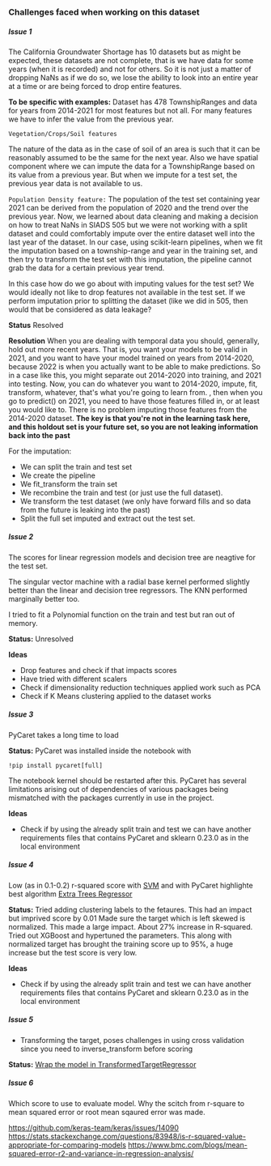 ### Challenges faced when working on this dataset

##### Issue 1

The California Groundwater Shortage has 10 datasets but as might be expected, these datasets are not complete, that is we have data for some years (when it is recorded) and
 not for others. So it is not just a matter of dropping NaNs as if we do so, we lose the ability to look into an entire year at a time or are being forced to drop entire features.

**To be specific with examples:**
Dataset has 478 TownshipRanges and data for years from 2014-2021 for most features but not all. For many features we have to infer the value from the previous year.

`Vegetation/Crops/Soil features`

The nature of the data as in the case of soil of an area is such that it can be reasonably assumed to be the same for the next year. Also we have  spatial component where we can 
impute the data for a TownshipRange based on its value from a previous year. But when we impute for a test set, the previous year data is not available to us.

`Population Density feature:`
The population of the test set containing year 2021 can be derived from the population of 2020 and the trend over the previous year.
Now, we learned about data cleaning and making a decision on how to treat NaNs in SIADS 505 but we were not working with  a split dataset and could comfortably impute
over the entire dataset well into the last year of the dataset. In our case, using scikit-learn pipelines, when we fit the imputation based on a township-range and year 
in the training set,  and then try to transform the test set with this imputation, the pipeline cannot grab the data for a certain previous year trend.

In this case how do we go about with imputing values for the test set? We would ideally not like to drop features not available in the test set. If we perform imputation
prior to splitting the dataset (like we did in 505, then would that be considered as data leakage?

**Status**
Resolved

**Resolution**
When you are dealing with temporal data you should, generally, hold out more recent years. That is, you want your models to be valid in 2021, and you want to have your model trained
 on years from 2014-2020, because 2022 is when you actually want to be able to make predictions.
So in a case like this, you might separate out 2014-2020 into training, and 2021 into testing.
Now, you can do whatever you want to 2014-2020, impute, fit, transform, whatever, that's what you're going to learn from. , then when you go to predict() on 2021, you need
 to have those features filled in, or at least you would like to. There is no problem imputing those features from the 2014-2020 dataset. 
**The key is that you're not in the learning task here, and this holdout set is your future set, so you are not leaking information back into the past**

For the imputation:
- We can split the train and test set
-  We create the pipeline
-  We fit_transform the train set
-  We recombine the train and test (or just use the full dataset).
-  We transform the test dataset (we only have forward fills and so data from the future is leaking into the past)
-  Split the full set imputed and extract out the test set.

##### Issue 2
The scores for linear regression models and decision tree are neagtive for the test set.

The singular vector machine with a radial base kernel performed slightly better than the linear and decision tree regressors.
The KNN performed marginally better too.

I tried to fit a Polynomial function on the train and test but ran out of memory.

**Status:**
Unresolved

**Ideas**
- Drop features and check if that impacts scores
- Have tried with different scalers
- Check if dimensionality reduction techniques applied work such as PCA
- Check if K Means clustering applied to the dataset works

##### Issue 3

PyCaret takes a long time to load

**Status:**
PyCaret was installed inside the notebook with 
```
!pip install pycaret[full]
```
The notebook kernel should be restarted after this.
PyCaret has several limitations arising out of dependencies of various packages being mismatched with the packages currently 
in use in the project. 

**Ideas**
- Check if by using the already split train and test we can have another requirements files that contains 
PyCaret and sklearn 0.23.0 as in the local environment

##### Issue 4

Low (as in 0.1-0.2) r-squared score with [SVM](https://scikit-learn.org/stable/modules/generated/sklearn.svm.SVR.html) and
 with PyCaret highlighte best algorithm [Extra Trees Regressor](https://scikit-learn.org/stable/modules/generated/sklearn.ensemble.ExtraTreesRegressor.html)

**Status:**
Tried adding clustering labels to the fetaures. This had an impact but imprived score by 0.01
Made sure the target which is left skewed is normalized. This made a large impact. About 27% increase in R-squared.
Tried out XGBoost and  hypertuned the parameters. This along with normalized target has brought the training score up
to 95%, a huge increase but the test score is very low.


**Ideas**
- Check if by using the already split train and test we can have another requirements files that contains 
PyCaret and sklearn 0.23.0 as in the local environment


##### Issue 5

- Transforming the target, poses challenges in using cross validation since you need to inverse_transform before
  scoring

**Status:**
[Wrap the model in TransformedTargetRegressor](https://machinelearningmastery.com/how-to-transform-target-variables-for-regression-with-scikit-learn/)


##### Issue 6
Which score to use to evaluate model. Why the scitch from r-square to mean squared error or root mean sqaured 
error was made.

https://github.com/keras-team/keras/issues/14090
https://stats.stackexchange.com/questions/83948/is-r-squared-value-appropriate-for-comparing-models
https://www.bmc.com/blogs/mean-squared-error-r2-and-variance-in-regression-analysis/

